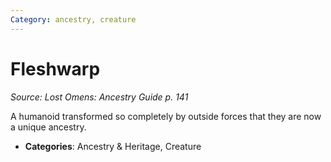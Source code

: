```yaml
---
Category: ancestry, creature
---
```

# Fleshwarp  
*Source: Lost Omens: Ancestry Guide p. 141*  

A humanoid transformed so completely by outside forces that they are now a unique ancestry.

- **Categories**: Ancestry & Heritage, Creature
